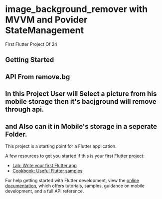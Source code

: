 # image_background_remover with MVVM and Povider StateManagement

First Flutter Project Of  24

## Getting Started

## API From remove.bg

## In this Project User will Select  a picture from his mobile storage then it's bacjground will remove through api.
## and Also can it in Mobile's storage in a seperate Folder.





This project is a starting point for a Flutter application.

A few resources to get you started if this is your first Flutter project:

- [Lab: Write your first Flutter app](https://docs.flutter.dev/get-started/codelab)
- [Cookbook: Useful Flutter samples](https://docs.flutter.dev/cookbook)

For help getting started with Flutter development, view the
[online documentation](https://docs.flutter.dev/), which offers tutorials,
samples, guidance on mobile development, and a full API reference.

